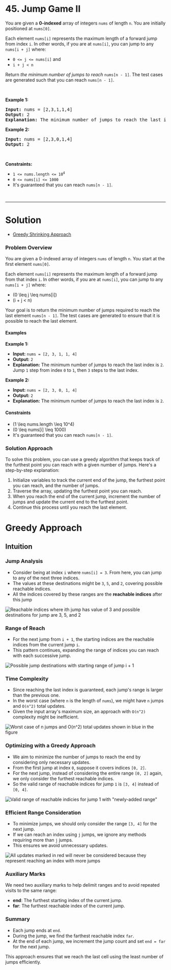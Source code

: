 # 45. Jump Game II

<p>You are given a <strong>0-indexed</strong> array of integers <code>nums</code> of length <code>n</code>. You are initially positioned at <code>nums[0]</code>.</p>

<p>Each element <code>nums[i]</code> represents the maximum length of a forward jump from index <code>i</code>. In other words, if you are at <code>nums[i]</code>, you can jump to any <code>nums[i + j]</code> where:</p>

<ul>
  <li><code>0 &lt;= j &lt;= nums[i]</code> and</li>
  <li><code>i + j &lt; n</code></li>
</ul>

<p>Return <em>the minimum number of jumps to reach </em><code>nums[n - 1]</code>. The test cases are generated such that you can reach <code>nums[n - 1]</code>.</p>

<p>&nbsp;</p>
<p><strong class="example">Example 1:</strong></p>

<pre><strong>Input:</strong> nums = [2,3,1,1,4]
<strong>Output:</strong> 2
<strong>Explanation:</strong> The minimum number of jumps to reach the last index is 2. Jump 1 step from index 0 to 1, then 3 steps to the last index.
</pre>

<p><strong class="example">Example 2:</strong></p>

<pre><strong>Input:</strong> nums = [2,3,0,1,4]
<strong>Output:</strong> 2
</pre>

<p>&nbsp;</p>
<p><strong>Constraints:</strong></p>

<ul>
  <li><code>1 &lt;= nums.length &lt;= 10<sup>4</sup></code></li>
  <li><code>0 &lt;= nums[i] &lt;= 1000</code></li>
  <li>It's guaranteed that you can reach <code>nums[n - 1]</code>.</li>
</ul>

<br>

---

# Solution

- [Greedy Shrinking Approach](#greedy-approach)

### Problem Overview

You are given a 0-indexed array of integers `nums` of length `n`. You start at the first element `nums[0]`.

Each element `nums[i]` represents the maximum length of a forward jump from that index `i`. In other words, if you are at `nums[i]`, you can jump to any `nums[i + j]` where:
- \(0 \leq j \leq nums[i]\)
- \(i + j < n\)

Your goal is to return the minimum number of jumps required to reach the last element `nums[n - 1]`. The test cases are generated to ensure that it is possible to reach the last element.

#### Examples

**Example 1:**
- **Input:** `nums = [2, 3, 1, 1, 4]`
- **Output:** `2`
- **Explanation:** The minimum number of jumps to reach the last index is `2`. Jump `1` step from index `0` to `1`, then `3` steps to the last index.

**Example 2:**
- **Input:** `nums = [2, 3, 0, 1, 4]`
- **Output:** `2`
- **Explanation:** The minimum number of jumps to reach the last index is `2`.

#### Constraints
- \(1 \leq nums.length \leq 10^4\)
- \(0 \leq nums[i] \leq 1000\)
- It's guaranteed that you can reach `nums[n - 1]`.

### Solution Approach

To solve this problem, you can use a greedy algorithm that keeps track of the furthest point you can reach with a given number of jumps. Here's a step-by-step explanation:

1. Initialize variables to track the current end of the jump, the furthest point you can reach, and the number of jumps.
2. Traverse the array, updating the furthest point you can reach.
3. When you reach the end of the current jump, increment the number of jumps and update the current end to the furthest point.
4. Continue this process until you reach the last element.

# Greedy Approach

## **Intuition**

### **Jump Analysis**

- Consider being at index `i` where `nums[i] = 3`. From here, you can jump to any of the next three indices.
- The values at these destinations might be `3`, `5`, and `2`, covering possible reachable indices.
- All the indices covered by these ranges are the **reachable indices** after this jump

![Reachable indices where `ith` jump has value of `3` and possible destinations for jump are `3`, `5`, and `2`](img/45-1.jpg)

### **Range of Reach**

- For the next jump from `i + 1`, the starting indices are the reachable indices from the current jump `i`.
- This pattern continues, expanding the range of indices you can reach with each successive jump.

![Possible jump destinations with starting range of jump `i + 1`](img/45-2.jpg)

### **Time Complexity**

- Since reaching the last index is guaranteed, each jump's range is larger than the previous one.
- In the worst case (where `n` is the length of `nums`), we might have `n` jumps and `O(n^2)` total updates.
- Given the input array's maximum size, an approach with `O(n^2)` complexity might be inefficient.

![Worst case of `n` jumps and `O(n^2)` total updates shown in blue in the figure](img/45-3.jpg)

### **Optimizing with a Greedy Approach**

- We aim to minimize the number of jumps to reach the end by considering only necessary updates.
- From the first jump at index `0`, suppose it covers indices `[0, 2]`.
- For the next jump, instead of considering the entire range `[0, 2]` again, we only consider the furthest reachable indices.
- So the valid range of reachable indices for jump `1` is `[3, 4]` instead of `[0, 4]`.

![Valid range of reachable indicies for jump 1 with "newly-added range"](img/45-4.jpg)

### **Efficient Range Consideration**

- To minimize jumps, we should only consider the range `[3, 4]` for the next jump.
- If we can reach an index using `j` jumps, we ignore any methods requiring more than `j` jumps.
- This ensures we avoid unnecessary updates.

![All updates marked in red will never be considered because they represent reaching an index with more jumps](img/45-5.jpg)

### **Auxiliary Marks**

We need two auxiliary marks to help delimit ranges and to avoid repeated visits to the same range:

- **end**: The furthest starting index of the current jump.
- **far**: The furthest reachable index of the current jump.

### **Summary**

- Each jump ends at `end`.
- During the jump, we find the farthest reachable index `far`.
- At the end of each jump, we increment the jump count and set `end = far` for the next jump.

This approach ensures that we reach the last cell using the least number of jumps efficiently.
